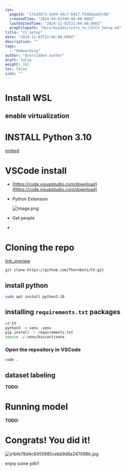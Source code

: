 ```yaml
---
sys:
  pageId: "17ed3673-5e94-44cf-b817-f54bbaa03c06"
  createdTime: "2024-09-01T00:08:00.000Z"
  lastEditedTime: "2024-11-03T22:06:00.000Z"
  propFilepath: "docs/Guides/intro_to_CV/CV_Setup.md"
title: "CV_Setup"
date: "2024-11-03T22:06:00.000Z"
description: ""
tags:
  - "Onboarding"
author: "Overridden author"
draft: false
weight: 161
toc: false
icon: ""
---
```


# Install WSL

## enable virtualization

# INSTALL Python 3.10

[embed](https://www.rose-hulman.edu/class/csse/csse132/2425a/labs/prelab1-wsl2.html)

# VSCode install

- [https://code.visualstudio.com/download](https://code.visualstudio.com/download)
- Python Extension

	![image.png](https://prod-files-secure.s3.us-west-2.amazonaws.com/d518164a-d88e-44d1-a4ee-3adb3bd8bce0/d82b6650-a5e4-4d3c-b8c9-93d817dae00e/image.png?X-Amz-Algorithm=AWS4-HMAC-SHA256&X-Amz-Content-Sha256=UNSIGNED-PAYLOAD&X-Amz-Credential=ASIAZI2LB4666MHGLUU3%2F20250225%2Fus-west-2%2Fs3%2Faws4_request&X-Amz-Date=20250225T190302Z&X-Amz-Expires=3600&X-Amz-Security-Token=IQoJb3JpZ2luX2VjEBIaCXVzLXdlc3QtMiJIMEYCIQDvWJHThRNmV5wdsdKmfy9ZJV1mIhucKn1E4mw01BILUQIhAPA4Gt3qh4SPvlXYBrY71t4JUUwHjjzIe31qHCcGjeLIKv8DCEsQABoMNjM3NDIzMTgzODA1IgzUKr4nw%2BxKePCphAQq3ANN%2Bwtt08Ym%2Bt24pxNW5ux6o4P4Xpnsdh0cQr%2FJX4s5Lhpd4Dw92jaoZWOGK%2BOoEIJWeHmfLgPmYowSPChFt1U3K4Nm3Uei6xJLyzxcODjjdRBoLP9OyBHRVMv1QEolhUbRsdn2T1gMXeOLq56FMMYWAI%2BgUSryvfT9XBpBclIaagNWe1efps6RQ2fJGNpkBWIuJLp%2FhXxtSGjHg1VyBU%2BtNjoYfWZuyBd0Kco8lhYxZWpjO%2BmzGXNJJmXQzxbxkyUdlEnlYANGT74POTILLKP4VxNjFA%2B26LDrSvFhtTJRcCU7CDJB2ZJh3nOtJ%2BNCAQqj1twpAdpuyFCKdh%2BjQfI3LYvIPfZDL%2FCK%2BCdcaPpA23Eg%2FnKYV8KJq28J8agcVqjOzrPaXNGVkXAKpZFsfd%2FpgIrT%2BYQJm26khxrc8ZVd260mAe5PnPUNZthFYboTzaux%2BO7nGtsWAKTxaJld8WGu0CvgC%2BgW7ToKcfhYPbt8IYm%2BYHL%2Bxrs1Jwn68oL5bxuI9410R4c2NOXXMMj2TUNOHWR6qdUq1rhIbcKt7HGN%2FqTXbAHfZQW3pWaVaX1hA4fkvP0rgmvmuwE2zqoij%2FxXL%2FrM8MqjqjbOA2C3LBC2tK59M2cNAct7aDgT1DDsjPi9BjqkAZFrXU2DR9Kc5X3%2FqpKHeJ%2FUEl6YzFf1ngW9OZ1A7z8VMr2u1WVDiSXtbFcAkB%2Bi2qP8vCx38KoH7L30JGPL7JLCYQdu9MO9VCO4npW9MNFxaF2g8sFXepq64aUNp%2BAjdqrP3dOmB8ey8EHvVxVa07867SZgJH3YCuPvJ0jft8lkHF%2FHbGrGb5I4dZQH10%2BOdlUOoBY%2FFwcIrEoK%2B4FzvudWoT%2Fi&X-Amz-Signature=a34eee232e996e84ccdba8992da18243c7c9558ef6e3be8f1c8d2bc6523e6c9b&X-Amz-SignedHeaders=host&x-id=GetObject)
- Get people
- 

# Cloning the repo

[link_preview](https://github.com/Thornbots/CV/)

```bash
git clone https://github.com/Thornbots/CV.git
```

## install python

```bash
sudo apt install python3.10
```

## installing `requirements.txt` packages

```bash
cd CV
python3 -m venv .venv
pip install -r requirements.txt
source ./.venv/bin/activate
```

### Open the repository in VSCode

```bash
code .
```

## dataset labeling  

**TODO:**

# Running model

**TODO:**

# Congrats! You did it!

![e1bfe78d4c6455985cebb9d6a247088b.jpg](https://prod-files-secure.s3.us-west-2.amazonaws.com/d518164a-d88e-44d1-a4ee-3adb3bd8bce0/7d1ce04e-65d6-40c8-814d-754280e9515a/e1bfe78d4c6455985cebb9d6a247088b.jpg?X-Amz-Algorithm=AWS4-HMAC-SHA256&X-Amz-Content-Sha256=UNSIGNED-PAYLOAD&X-Amz-Credential=ASIAZI2LB466TZ7OI6UA%2F20250225%2Fus-west-2%2Fs3%2Faws4_request&X-Amz-Date=20250225T190301Z&X-Amz-Expires=3600&X-Amz-Security-Token=IQoJb3JpZ2luX2VjEBIaCXVzLXdlc3QtMiJGMEQCIGIjHqpdbhiTjiRGIvZu4RPf7AmEJk7IFA5eLHETcdJFAiAxGFvmMnNYH2FOWcC3J2tK1J7Zh%2BX5%2FAM3FyH6ThKP4yr%2FAwhLEAAaDDYzNzQyMzE4MzgwNSIMNozvJg%2FhKsn2NOLFKtwDSE9HQ8xmnK1rjLDN7CCS7M1edpknf6k8EsyqFb8k8HWk%2F1xrbItB7RvP7Sf9XndHgQHH2CjMvuttjdnbt9vzBlVBMFY66aSNyyir%2FAQKr1RHCcDfn5t8PjQmtBJsdSXLJyppPuJcpnmPb1lMDtqIKz%2FXOG33H5n7bG420DZUtwH4m6YUWpBkc8YvVnYA17VPgRwaFczR7Prb9YkjhtsuC%2FQZWgpv3aqofTDiiMWY8P75Cw1qjxKxcsDjzGtkpdpGSs0idPWvXZUEtsjNsRUHKU%2BBh5XK2P9mlhRBiGucUUDqqnt%2FXisNVd%2F4Iu8Ny50i6LaoiItPy0B1LXi17O5qT3YH1vq9BqJ01bsT%2BU0%2B7F0YTV%2B5bI5W5GsLZQnEC%2F0GLDe%2FC3sco8awsW3L27F37Z0H5Ult4egPeTDgBpdvHjILwfReJTMZFZtn%2B1AF6xGDMABfS%2BzKMr4mGLYd3QrX5QkDCVDEbYn0YKvdTZmx043GVHxaYW4Ylq8KChK2UUFWhPdcQUpFvEIfuVhz2W1KlRQu0WVTUrozXKmSNLtabbYe7syAA4dIGPJWI7wNSjqNaBAFSFyeBR%2F3CQVvw49KxfjZnsdW96ulUcu79xSYotcdR1TFhIzdtNyEPUswpI34vQY6pgGKaLzNyAlSNa1HdRCVsWC3o%2FH2M7fzULXbcxnPO4qKwl5k%2Fo1ACZ44IQMDm7Qv5A%2B3CxrnUq6AW%2FLZ0ZKob78GOY8aC%2Br1ta2gd6RX8oRZt3%2BJEi4ydoFGBvA5XtI%2BL%2FZZ2nIZmUaHcXu5R1pIACgM5ZK7TedmT%2Fcwwwl18RkF7uotCtpZcHyQvZ54agFfKO1mI3J%2FyUEyxQkLhaq0cMjn%2FiEibiHj&X-Amz-Signature=3ba3c7622b1bc8a7142d0c302c3ec03e4ead8c8fd04ac00748c648275b86831e&X-Amz-SignedHeaders=host&x-id=GetObject)

enjoy some pilk!!

